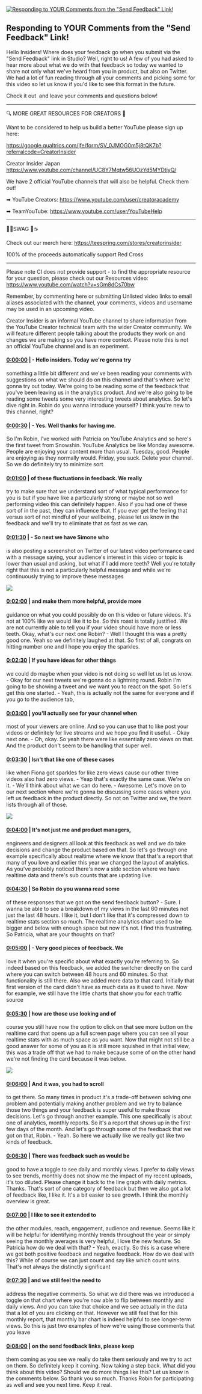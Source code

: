 [![Responding to YOUR Comments from the "Send Feedback" Link!](https://i.ytimg.com/vi/QLdGCT6FgD4/maxresdefault.jpg)](https://www.youtube.com/watch?v=QLdGCT6FgD4)

## Responding to YOUR Comments from the "Send Feedback" Link!

Hello Insiders! Where does your feedback go when you submit via the "Send Feedback" link in Studio? Well, right to us! A few of you had asked to hear more about what we do with that feedback so today we wanted to share not only what we've heard from you in product, but also on Twitter. We had a lot of fun reading through all your comments and picking some for this video so let us know if you'd like to see this format in the future.



Check it out  and leave your comments and questions below!



-------------------------------------------



🔍 MORE GREAT RESOURCES FOR CREATORS 🔎



Want to be considered to help us build a better YouTube please sign up here: 

https://google.qualtrics.com/jfe/form/SV_0JMOG0m5j8tQK7b?referralcode=CreatorInsider



Creator Insider Japan https://www.youtube.com/channel/UC8Y7Mqtw56UOzYd5MYDtiyQ/



We have 2 official YouTube channels that will also be helpful. Check them out! 



➡ YouTube Creators: https://www.youtube.com/user/creatoracademy



➡ TeamYouTube: https://www.youtube.com/user/YouTubeHelp



-------------------------------------------



👕👚SWAG 🎽☕



Check out our merch here: https://teespring.com/stores/creatorinsider



100% of the proceeds automatically support Red Cross



-------------------------------------------

Please note CI does not provide support - to find the appropriate resource for your question, please check out our Resources video: https://www.youtube.com/watch?v=sGm8dCs70bw



Remember, by commenting here or submitting Unlisted video links to email aliases associated with the channel, your comments, videos and username may be used in an upcoming video.



Creator Insider is an informal YouTube channel to share information from the YouTube Creator technical team with the wider Creator community. We will feature different people talking about the products they work on and changes we are making so you have more context. Please note this is not an official YouTube channel and is an experiment.



#### [0:00:00](https://www.youtube.com/watch?v=QLdGCT6FgD4&t=0) |  - Hello insiders. Today we're gonna try

something a little bit different and we've been reading your comments with suggestions on what we should do on this channel and that's where we're gonna try out today. We're going to be reading some of the feedback that you've been leaving us in the analytics product. And we're also going to be reading some tweets some very interesting tweets about analytics. So let's dive right in. Robin do you wanna introduce yourself? I think you're new to this channel, right?  

#### [0:00:30](https://www.youtube.com/watch?v=QLdGCT6FgD4&t=30) |  - Yes. Well thanks for having me.

So I'm Robin, I've worked with Patricia on YouTube Analytics and so here's the first tweet from Snowshin. YouTube Analytics be like Monday awesome. People are enjoying your content more than usual. Tuesday, good. People are enjoying as they normally would. Friday, you suck. Delete your channel. So we do definitely try to minimize sort  

#### [0:01:00](https://www.youtube.com/watch?v=QLdGCT6FgD4&t=60) |  of these fluctuations in feedback. We really

try to make sure that we understand sort of what typical performance for you is but if you have like a particularly strong or maybe not so well performing video this can definitely happen. Also if you had one of these sort of in the past, they can influence that. If you ever get the feeling that versus sort of not mindful of your wellbeing, please let us know in the feedback and we'll try to eliminate that as fast as we can.  

#### [0:01:30](https://www.youtube.com/watch?v=QLdGCT6FgD4&t=90) |  - So next we have Simone who

is also posting a screenshot on Twitter of our latest video performance card with a message saying, your audience's interest in this video or topic is lower than usual and asking, but what if I add more teeth? Well you're totally right that this is not a particularly helpful message and while we're continuously trying to improve these messages  

![](https://i.ytimg.com/vi/QLdGCT6FgD4/maxres1.jpg)



#### [0:02:00](https://www.youtube.com/watch?v=QLdGCT6FgD4&t=120) |  and make them more helpful, provide more

guidance on what you could possibly do on this video or future videos. It's not at 100% like we would like it to be. So this roast is totally justified. We are not currently able to tell you if your video should have more or less teeth. Okay, what's our next one Robin? - Well I thought this was a pretty good one. Yeah so we definitely laughed at that. So first of all, congrats on hitting number one and I hope you enjoy the sparkles.  

#### [0:02:30](https://www.youtube.com/watch?v=QLdGCT6FgD4&t=150) |  If you have ideas for other things

we could do maybe when your video is not doing so well let us let us know. - Okay for our next tweets we're gonna do a lightning round. Robin I'm going to be showing a tweet and we want you to react on the spot. So let's get this one started. - Yeah, this is actually not the same for everyone and if you go to the audience tab,  

#### [0:03:00](https://www.youtube.com/watch?v=QLdGCT6FgD4&t=180) |  you'll actually see for your channel when

most of your viewers are online. And so you can use that to like post your videos or definitely for live streams and we hope you find it useful. - Okay next one. - Oh, okay. So yeah there were like essentially zero views on that. And the product don't seem to be handling that super well.  

#### [0:03:30](https://www.youtube.com/watch?v=QLdGCT6FgD4&t=210) |  Isn't that like one of these cases

like when Fiona got sparkles for like zero views cause our other three videos also had zero views. - Yeap that's exactly the same case. We're on it. - We'll think about what we can do here. - Awesome. Let's move on to our next section where we're gonna be discussing some cases where you left us feedback in the product directly. So not on Twitter and we, the team lists through all of those.  

![](https://i.ytimg.com/vi/QLdGCT6FgD4/maxres2.jpg)



#### [0:04:00](https://www.youtube.com/watch?v=QLdGCT6FgD4&t=240) |  It's not just me and product managers,

engineers and designers all look at this feedback as well and we do take decisions and change the product based on that. So let's go through one example specifically about realtime where we know that that's a report that many of you love and earlier this year we changed the layout of analytics. As you've probably noticed there's now a side section where we have realtime data and there's sub counts that are updating live.  

#### [0:04:30](https://www.youtube.com/watch?v=QLdGCT6FgD4&t=270) |  So Robin do you wanna read some

of these responses that we got on the send feedback button? - Sure. I wanna be able to see a breakdown of my views in the last 60 minutes not just the last 48 hours. I like it, but I don't like that it's compressed down to realtime stats section so much. The realtime analytics chart used to be bigger and below with enough space but now it's not. I find this frustrating. So Patricia, what are your thoughts on that?  

#### [0:05:00](https://www.youtube.com/watch?v=QLdGCT6FgD4&t=300) |  - Very good pieces of feedback. We

love it when you're specific about what exactly you're referring to. So indeed based on this feedback, we added the switcher directly on the card where you can switch between 48 hours and 60 minutes. So that functionality is still there. Also we added more data to that card. Initially that first version of the card didn't have as much data as it used to have. Now for example, we still have the little charts that show you for each traffic source  

#### [0:05:30](https://www.youtube.com/watch?v=QLdGCT6FgD4&t=330) |  how are those use looking and of

course you still have now the option to click on that see more button on the realtime card that opens up a full screen page where you can see all your realtime stats with as much space as you want. Now that might not still be a good answer for some of you as it is still more squished in that initial view, this was a trade off that we had to make because some of on the other hand we're not finding the card because it was below.  

![](https://i.ytimg.com/vi/QLdGCT6FgD4/maxres3.jpg)



#### [0:06:00](https://www.youtube.com/watch?v=QLdGCT6FgD4&t=360) |  And it was, you had to scroll

to get there. So many times in product it's a trade-off between solving one problem and potentially making another problem and we try to balance those two things and your feedback is super useful to make those decisions. Let's go through another example. This one specifically is about one of analytics, monthly reports. So it's a report that shows up in the first few days of the month. And let's go through some of the feedback that we got on that, Robin. - Yeah. So here we actually like we really got like two kinds of feedback.  

#### [0:06:30](https://www.youtube.com/watch?v=QLdGCT6FgD4&t=390) |  There was feedback such as would be

good to have a toggle to see daily and monthly views. I prefer to daily views to see trends, monthly does not show me the impact of my recent uploads, it's too diluted. Please change it back to the line graph with daily metrics. Thanks. That's sort of one category of feedback but then we also got a lot of feedback like, I like it. It's a bit easier to see growth. I think the monthly overview is great.  

#### [0:07:00](https://www.youtube.com/watch?v=QLdGCT6FgD4&t=420) |  I like to see it extended to

the other modules, reach, engagement, audience and revenue. Seems like it will be helpful for identifying monthly trends throughout the year or simply seeing the monthly averages is very helpful, I love the new feature. So Patricia how do we deal with that? - Yeah, exactly. So this is a case where we got both positive feedback and negative feedback. How do we deal with this? While of course we can just count and say like which count wins. That's not always the distinctly significant  

#### [0:07:30](https://www.youtube.com/watch?v=QLdGCT6FgD4&t=450) |  and we still feel the need to

address the negative comments. So what we did there was we introduced a toggle on that chart where you're now able to flip between monthly and daily views. And you can take that choice and we see actually in the data that a lot of you are clicking on that. However we still feel that for this monthly report, that monthly bar chart is indeed helpful to see longer-term views. So this is just two examples of how we're using those comments that you leave  

#### [0:08:00](https://www.youtube.com/watch?v=QLdGCT6FgD4&t=480) |  on the send feedback links, please keep

them coming as you see we really do take them seriously and we try to act on them. So definitely keep it coming. Now taking a step back. What did you think about this video? Should we do more things like this? Let us know in the comments below. So thank you so much. Thanks Robin for participating as well and see you next time. Keep it real.  